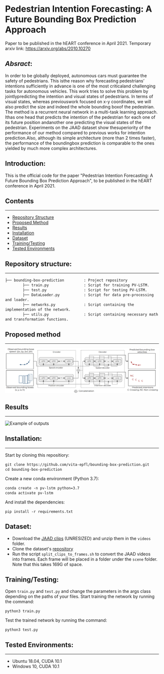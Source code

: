 # Pedestrian Intention Forecasting: A Future Bounding Box Prediction Approach

Paper to be published in the hEART conference in April 2021. Temporary arxiv link: https://arxiv.org/abs/2010.10270

## _Absract_:
In order to be globally deployed, autonomous cars must guarantee the safety of pedestrians. This isthe reason why forecasting pedestrians’ intentions sufficiently in advance is one of the most criticaland challenging tasks for autonomous vehicles.  This work tries to solve this problem by jointlypredicting the intention and visual states of pedestrians. In terms of visual states, whereas previouswork focused on x-y coordinates, we will also predict the size and indeed the whole bounding boxof the pedestrian.  The method is a recurrent neural network in a multi-task learning approach.  Ithas one head that predicts the intention of the pedestrian for each one of its future position andanother one predicting the visual states of the pedestrian. Experiments on the JAAD dataset show thesuperiority of the performance of our method compared to previous works for intention prediction.Also, although its simple architecture (more than 2 times faster), the performance of the boundingbox prediction is comparable to the ones yielded by much more complex architectures.

## Introduction:
This is the official code for the paper "Pedestrian Intention Forecasting: A Future Bounding Box Prediction Approach", to be published in the hEART conference in April 2021.

## Contents
------------
  * [Repository Structure](#repository-structure)
  * [Proposed Method](#proposed-method)
  * [Results](#results)
  * [Installation](#installation)
  * [Dataset](#dataset)
  * [Training/Testing](#training-testing)
  * [Tested Environments](#tested-environments)
  
## Repository structure:
------------
    ├── bounding-box-prediction         : Project repository    
            ├── train.py                : Script for training PV-LSTM.  
            ├── test.py                 : Script for testing PV-LSTM.  
            ├── DataLoader.py           : Script for data pre-processing and loader. 
            ├── networks.py             : Script containing the implementation of the network.
            ├── utils.py                : Script containing necessary math and transformation functions.
            
## Proposed method
-------------
![Our proposed multitask Position-Speed-LSTM (PV-LSTM) architecture](Images/network.PNG)


## Results
--------------
![Example of outputs](Images/visualizations.png)
  
## Installation:
------------
Start by cloning this repositiory:
```
git clone https://github.com/vita-epfl/bounding-box-prediction.git
cd bounding-box-prediction
```
Create a new conda environment (Python 3.7):
```
conda create -n pv-lstm python=3.7
conda activate pv-lstm
```
And install the dependencies:
```
pip install -r requirements.txt
```

## Dataset:
  * Download the [JAAD clips](http://data.nvision2.eecs.yorku.ca/JAAD_dataset/) (UNRESIZED) and unzip them in the `videos` folder.
  * Clone the dataset's [repository](https://github.com/ykotseruba/JAAD)
  * Run the script `split_clips_to_frames.sh` to convert the JAAD videos into frames. Each frame will be placed in a folder under the `scene` folder. Note that this takes 169G of space.
  
## Training/Testing:
Open `train.py` and `test.py` and change the parameters in the args class depending on the paths of your files.
Start training the network by running the command:
```
python3 train.py
```
Test the trained network by running the command:
```
python3 test.py
```

## Tested Environments:
------------
  * Ubuntu 18.04, CUDA 10.1
  * Windows 10, CUDA 10.1
